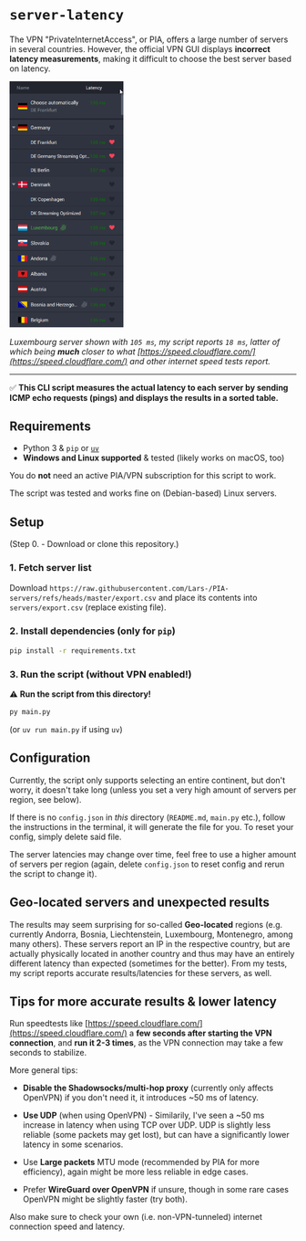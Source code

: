 # `server-latency`

The VPN "PrivateInternetAccess", or PIA, offers a large number of servers in several countries. However, the official VPN GUI displays **incorrect latency measurements**, making it difficult to choose the best server based on latency.

<img src="assets/pia-latencies.png" alt="PIA VPN client showing incorrect latencies" width="200"/>

*Luxembourg server shown with `105 ms`, my script reports `18 ms`, latter of which being **much** closer to what [https://speed.cloudflare.com/](https://speed.cloudflare.com/) and other internet speed tests report.*

***

✅ **This CLI script measures the actual latency to each server by sending ICMP echo requests (pings) and displays the results in a sorted table.**


## Requirements

- Python 3 & `pip` or [`uv`](https://docs.astral.sh/uv/)
- **Windows and Linux supported** & tested (likely works on macOS, too)

You do **not** need an active PIA/VPN subscription for this script to work.

The script was tested and works fine on (Debian-based) Linux servers.

## Setup

(Step 0. - Download or clone this repository.)

### 1. Fetch server list

Download `https://raw.githubusercontent.com/Lars-/PIA-servers/refs/heads/master/export.csv` and place its contents into `servers/export.csv` (replace existing file).

### 2. Install dependencies (only for `pip`)

```cmd
pip install -r requirements.txt
```

### 3. Run the script (without VPN enabled!)

⚠️ **Run the script from this directory!**

```cmd
py main.py
```

(or `uv run main.py` if using `uv`)

## Configuration

Currently, the script only supports selecting an entire continent, but don't worry, it doesn't take long (unless you set a very high amount of servers per region, see below).

If there is no `config.json` in *this* directory (`README.md`, `main.py` etc.), follow the instructions in the terminal, it will generate the file for you. To reset your config, simply delete said file.

The server latencies may change over time, feel free to use a higher amount of servers per region (again, delete `config.json` to reset config and rerun the script to change it).

## Geo-located servers and unexpected results

The results may seem surprising for so-called **Geo-located** regions (e.g. currently Andorra, Bosnia, Liechtenstein, Luxembourg, Montenegro, among many others). These servers report an IP in the respective country, but are actually physically located in another country and thus may have an entirely different latency than expected (sometimes for the better). From my tests, my script reports accurate results/latencies for these servers, as well.

## Tips for more accurate results & lower latency

Run speedtests like [https://speed.cloudflare.com/](https://speed.cloudflare.com/) a **few seconds after starting the VPN connection**, and **run it 2-3 times**, as the VPN connection may take a few seconds to stabilize.

More general tips:

- **Disable the Shadowsocks/multi-hop proxy**  (currently only affects OpenVPN) if you don't need it, it introduces ~50 ms of latency. 

- **Use UDP** (when using OpenVPN) - Similarily, I've seen a ~50 ms increase in latency when using TCP over UDP. UDP is slightly less reliable (some packets may get lost), but can have a significantly lower latency in some scenarios.

- Use **Large packets** MTU mode (recommended by PIA for more efficiency), again might be more less reliable in edge cases.

- Prefer **WireGuard over OpenVPN** if unsure, though in some rare cases OpenVPN might be slightly faster (try both).

Also make sure to check your own (i.e. non-VPN-tunneled) internet connection speed and latency.
